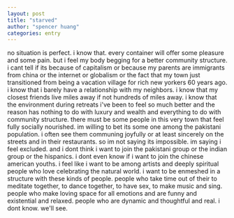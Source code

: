 ```yaml
---
layout: post
title: "starved"
author: "spencer huang"
categories: entry
---
```


no situation is perfect. i know that. every container will offer some pleasure and some pain. but i feel my body begging for a better community structure. i cant tell if its because of capitalism or because my parents are immigrants from china or the internet or globalism or the fact that my town just transitioned from being a vacation village for rich new yorkers 60 years ago. i know that i barely have a relationship with my neighbors. i know that my closest friends live miles away if not hundreds of miles away. i know that the environment during retreats i've been to feel so much better and the reason has nothing to do with luxury and wealth and everything to do with community structure. there must be some people in this very town that feel fully socially nourished. im willing to bet its some one among the pakistani population. i often see them communing joyfully or at least sincerely on the streets and in their restaurants. so im not saying its impossible. im saying i feel excluded. and i dont think i want to join the pakistani group or the indian group or the hispanics. i dont even know if i want to join the chinese american youths. i feel like i want to be among artists and deeply spiritual people who love celebrating the natural world. i want to be enmeshed in a structure with these kinds of people. people who take time out of their to meditate together, to dance together, to have sex, to make music and sing. people who make loving space for all emotions and are funny and existential and relaxed. people who are dynamic and thoughtful and real. i dont know. we'll see.      
